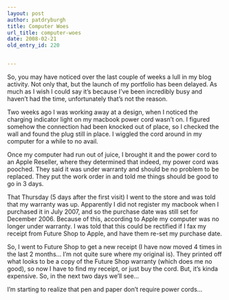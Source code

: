 ```yaml
---
layout: post
author: patdryburgh
title: Computer Woes
url_title: computer-woes
date: 2008-02-21
old_entry_id: 220


---
```


So, you may have noticed over the last couple of weeks a lull in my blog activity.  Not only that, but the launch of my portfolio has been delayed.  As much as I wish I could say it’s because I’ve been incredibly busy and haven’t had the time, unfortunately that’s not the reason.

Two weeks ago I was working away at a design, when I noticed the charging indicator light on my macbook power cord wasn’t on.  I figured somehow the connection had been knocked out of place, so I checked the wall and found the plug still in place.  I wiggled the cord around in my computer for a while to no avail.

Once my computer had run out of juice, I brought it and the power cord to an Apple Reseller, where they determined that indeed, my power cord was pooched.  They said it was under warranty and should be no problem to be replaced.  They put the work order in and told me things should be good to go in 3 days.

That Thursday (5 days after the first visit) I went to the store and was told that my warranty was up.  Apparently I did not register my macbook when I purchased it in July 2007, and so the purchase date was still set for December 2006.  Because of this, according to Apple my computer was no longer under warranty.  I was told that this could be rectified if I fax my receipt from Future Shop to Apple, and have them re-set my purchase date.

So, I went to Future Shop to get a new receipt (I have now moved 4 times in the last 2 months… I’m not quite sure where my original is).  They printed off what looks to be a copy of the Future Shop warranty (which does me no good), so now I have to find my receipt, or just buy the cord.  But, it’s kinda expensive.  So, in the next two days we’ll see…

I’m starting to realize that pen and paper don’t require power cords…